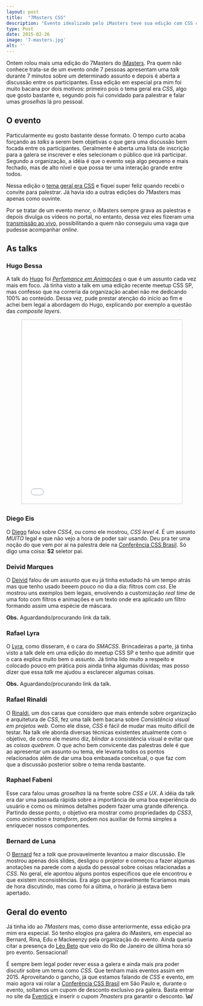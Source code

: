 ```yaml
---
layout: post
title:  "7Masters CSS"
description: "Evento idealizado pelo iMasters teve sua edição com CSS como tema"
type: Post
date: 2015-02-26
image: '7-masters.jpg'
alt: ''
---
```


Ontem rolou mais uma edição do 7Masters do [iMasters](http://www.imasters.com.br). Pra quem não conhece trata-se de um evento onde 7 pessoas apresentam uma *talk* durante 7 minutos sobre um determinado assunto e depois é aberta a discussão entre os participantes. Essa edição em especial pra mim foi muito bacana por dois motivos: primeiro pois o tema geral era *CSS*, algo que gosto bastante e, segundo pois fui convidado para palestrar e falar umas *groselhas* lá pro pessoal.

## O evento

Particularmente eu gosto bastante desse formato. O tempo curto acaba forçando as *talks* a serem bem objetivas o que gera uma discussão bem focada entre os participantes. Geralmente é aberta uma lista de inscrição para a galera se inscrever e eles selecionam o público que irá participar. Segundo a organização, a idéia é que o evento seja algo pequeno e mais fechado, mas de alto nível e que possa ter uma interação grande entre todos.

Nessa edição o [tema geral era CSS](http://setemasters.imasters.com.br/edicoes/css/) e fiquei super feliz quando recebi o convite para palestrar. Já havia ido a outras edições do 7Masters mas apenas como ouvinte.

Por se tratar de um evento menor, o iMasters sempre grava as palestras e depois divulga os vídeos no portal, no entanto, dessa vez eles fizeram uma [transmissão ao vivo](http://imasters.com.br/desenvolvimento/7masters-css-acompanhe-ao-vivo-agora/), possibilitando a quem não conseguiu uma vaga que pudesse acompanhar *online*.

## As talks

### Hugo Bessa

A talk do [Hugo](https://twitter.com/hugoabessa) foi *[Perfomance em Animações]()* o que é um assunto cada vez mais em foco. Já tinha visto a talk em uma edição recente meetup CSS SP, mas confesso que na correria da organização acabei não me dedicando 100% ao conteúdo. Dessa vez, pude prestar atenção do início ao fim e achei bem legal a abordagem do Hugo, explicando por exemplo a questão das *composite layers*.

<figure class="text-center loading">
  <iframe src="//www.slideshare.net/slideshow/embed_code/45145819" width="595" height="485" frameborder="0" marginwidth="0" marginheight="0" scrolling="no" style="border:1px solid #CCC; border-width:1px; margin-bottom:5px; max-width: 100%;" allowfullscreen> </iframe>
</figure>

### Diego Eis

O [Diego](https://twitter.com/diegoeis) falou sobre *CSS4*, ou como ele mostrou, *CSS level 4*. É um assunto *MUITO* legal e que não vejo a hora de poder sair usando. Deu pra ter uma noção do que vem por aí na palestra dele na [Conferência CSS Brasil](http://www.conferenciacssbrasil.com.br/). Só digo uma coisa: **S2** seletor pai.

<script async class="speakerdeck-embed" data-id="3103630786714e45a691f7e8d61a68d5" data-ratio="1.33333333333333" src="//speakerdeck.com/assets/embed.js"></script>

### Deivid Marques

O [Deivid](https://twitter.com/deividmarques) falou de um assunto que eu já tinha estudado há um tempo atrás mas que tenho usado beeem pouco no dia a dia: filtros com *css*. Ele mostrou uns exemplos bem legais, envolvendo a customização *real time* de uma foto com filtros e animações e um texto onde era aplicado um filtro formando assim uma espécie de máscara.

**Obs.** Aguardando/procurando link da talk.

### Rafael Lyra

O [Lyra](https://twitter.com/rafaellyra), como disseram, é o cara do *SMACSS*. Brincadeiras a parte, já tinha visto a talk dele em uma edição do meetup CSS SP e tenho que admitir que o cara explica muito bem o assunto. Já tinha lido muito a respeito e colocado pouco em prática pois ainda tinha algumas dúvidas; mas posso dizer que essa *talk* me ajudou a esclarecer algumas coisas.

**Obs.** Aguardando/procurando link da talk.

### Rafael Rinaldi

O [Rinaldi](https://twitter.com/rafaelrinaldi), um dos caras que considero que mais entende sobre organização e arquitetura de *CSS*, fez uma talk bem bacana sobre *Consistência visual em projetos web*. Como ele disse, *CSS* é fácil de mudar mas muito difícil de testar. Na talk ele aborda diversas técnicas existentes atualmente com o objetivo, de como ele mesmo diz, *blindar* a consistência visual e evitar que as *coisas quebrem*. O que acho bem convicente das palestras dele é que ao apresentar um assunto ou tema, ele levanta todos os pontos relacionados além de dar uma boa embasada conceitual, o que faz com que a discussão posterior sobre o tema renda bastante.

<script async class="speakerdeck-embed" data-id="800019540e264ff9829777354676d9f5" data-ratio="1.33333333333333" src="//speakerdeck.com/assets/embed.js"></script>

### Raphael Fabeni

Esse cara falou umas *groselhas* lá na frente sobre *CSS e UX*. A idéia da talk era dar uma passada rápida sobre a importância de uma boa experiência do usuário e como os mínimos detalhes podem fazer uma grande diferença. Partindo desse ponto, o objetivo era mostrar como propriedades dp *CSS3*, como *animation* e *transform*, podem nos auxiliar de forma simples a enriquecer nossos componentes.

<script async class="speakerdeck-embed" data-id="0d273809db77416c98d2e2ccf2197680" data-ratio="1.33333333333333" src="//speakerdeck.com/assets/embed.js"></script>

### Bernard de Luna

O [Bernard](https://twitter.com/bernarddeluna) fez a *talk* que provavelmente levantou a maior discussão. Ele mostrou apenas dois slides, desligou o projetor e começou a fazer algumas anotações na parede com a ajuda do pessoal sobre coisas relacionadas a *CSS*. No geral, ele apontou alguns pontos específicos que ele encontrou e que existem inconsistências. Era algo que provavelmente ficaríamos mais de hora discutindo, mas como foi a última, o horário já estava bem apertado.

## Geral do evento

Já tinha ido ao *7Masters* mas, como disse anteriormente, essa edição pra mim era especial. Só tenho elogios pra galera do iMasters, em especial ao Bernard, Rina, Edu e Mackeenzy pela organização do evento. Ainda queria citar a presença do [Léo Beto](https://twitter.com/leobetosouza) que veio do Rio de Janeiro de última hora só pro evento. Sensacional!

É sempre bem legal poder rever essa a galera e ainda mais pra poder discutir sobre um tema como *CSS*. Que tenham mais eventos assim em 2015. Aproveitando o gancho, já que estamos falando de *CSS* e evento, em maio agora vai rolar a [Conferência CSS Brasil](http://www.conferenciacssbrasil.com.br) em São Paulo e, durante o evento, soltamos um cupom de desconto exclusivo pra galera. Basta entrar no site da [Eventick](http://www.eventick.com.br/conferenciacssbrasil) e inserir o cupom *7masters* pra garantir o desconto. **\o/**


